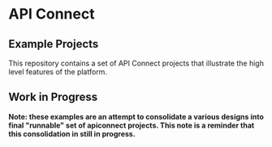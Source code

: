 # API Connect

## Example Projects

This repository contains a set of API Connect projects that illustrate the high level features of the platform.

## Work in Progress

**Note: these examples are an attempt to consolidate a various designs into final "runnable" set of apiconnect projects. This note is a reminder that this consolidation in still in progress.**
